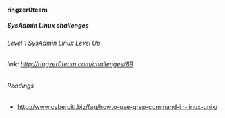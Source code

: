 #### ringzer0team
##### SysAdmin Linux challenges
###### Level 1 SysAdmin Linux Level Up
###### link: http://ringzer0team.com/challenges/89

###### Readings  
* http://www.cyberciti.biz/faq/howto-use-grep-command-in-linux-unix/

